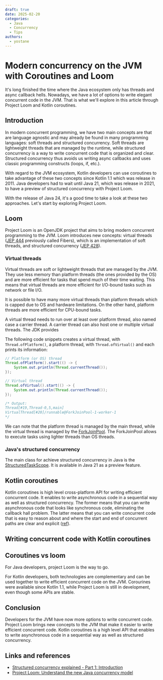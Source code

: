 ```yaml
---
draft: true 
date: 2025-02-20 
categories:
  - Java
  - Concurrency
  - Tips
authors:
  - yostane
---
```


# Modern concurrency on the JVM with Coroutines and Loom

It's long finished the time where the Java ecosystem only has threads and async callback hells.
Nowadays, we have a lot of options to write elegant concurrent code in the JVM.
That is what we'll explore in this article through Project Loom and Kotlin coroutines.

## Introduction

In modern concurrent programming, we have two main concepts are that are language agnostic and may already be found in many programming languages: soft threads and structured concurrency.
Soft threads are lightweight threads that are managed by the runtime, while structured concurrency is a way to write concurrent code that is organized and clear.
Structured concurrency thus avoids us writing async callbacks and uses classic programming constructs (loops, if, etc.).

With regard to the JVM ecosystem, Kotlin developers can  use coroutines to take advantage of these two concepts since Kotlin 1.1 which was release in 2011.
Java developers had to wait until Java 21, which was release in 2021, to have a preview of structured concurrency with Project Loom.

With the release of Java 24, it's a good time to take a look at these two approaches.
Let's start by exploring Project Loom.

## Loom

Project Loom is an OpenJDK project that aims to bring modern concurrent programming to the JVM.
Loom introduces new concepts: virtual threads ([JEP 444](https://openjdk.org/jeps/444) previously called Fibers), which is an implementation of soft threads, and structured concurrency ([JEP 428](https://openjdk.org/jeps/425)).

### Virtual threads

Virtual threads are soft or lightweight threads that are managed by the JVM.
They use less memory than platform threads (the ones provided by the OS) and are more efficient for tasks that spend much of their time waiting.
This means that virtual threads are more efficient for I/O-bound tasks such as network or file I/O.

It is possible to have many more virtual threads than platform threads which is capped due to OS and hardware limitations.
On the other hand, platform threads are more efficient for CPU-bound tasks.

A virtual thread needs to run over at least over platform thread, also named case a carrier thread. A carrier thread can also host one or multiple virtual threads. The JDK provides

The following code snippets creates a virtual thread, with `Thread.ofPlatform()`, a platform thread, with `Thread.ofVirtual()` and each prints its information:

```java
// Platform (or OS) thread
Thread.ofPlatform().start(() -> {
    System.out.println(Thread.currentThread());
});

// Virtual thread
Thread.ofVirtual().start(() -> {
    System.out.println(Thread.currentThread());
});

/* Output:
Thread[#19,Thread-0,5,main]
VirtualThread[#20]/runnable@ForkJoinPool-1-worker-1
*/
```

We can note that the platform thread is managed by the main thread, while the virtual thread is managed by the [ForkJoinPool](https://docs.oracle.com/javase/8/docs/api/java/util/concurrent/ForkJoinPool.html). The ForkJoinPool allows to execute tasks using lighter threads than OS threads.

### Java's structured concurrency

The main class for achieve structured concurrency in Java is the [StructuredTaskScope](https://docs.oracle.com/en/java/javase/21/docs/api/java.base/java/util/concurrent/StructuredTaskScope.html).
It is available in Java 21 as a preview feature.

## Kotlin coroutines

Kotlin coroutines is high level cross-platform API for writing efficient concurrent code.
It enables to write asynchronous code in a sequential way as well as structured concurrency.
The former means that you can write asynchronous code that looks like synchronous code, eliminating the callback hall problem.
The latter means that you can write concurrent code that is easy to reason about and where the start and end of concurrent paths are clear and explicit ([ref](https://www.thedevtavern.com/blog/posts/structured-concurrency-explained/)).

## Writing concurrent code with Kotlin coroutines

## Coroutines vs loom

For Java developers, project Loom is the way to go.

For Kotlin developers, both technologies are complementary and can be used together to write efficient concurrent code on the JVM.
Corourines were available since Kotlin 1.1, while Project Loom is still in development, even though some APIs are stable.

## Conclusion

Developers for the JVM have now more options to write concurrent code.
Project Loom brings new concepts to the JVM that make it easier to write efficient concurrent code.
Kotlin coroutines is a high level API that enables to write asynchronous code in a sequential way as well as structured concurrency.

## Links and references

- [Structured concurrency explained - Part 1: Introduction](https://www.thedevtavern.com/blog/posts/structured-concurrency-explained/)
- [Project Loom: Understand the new Java concurrency model](https://www.infoworld.com/article/3652596/project-loom-understand-the-new-java-concurrency-model.html)
